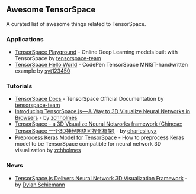 ## Awesome TensorSpace

A curated list of awesome things related to TensorSpace.

### Applications

* [TensorSpace Playground](https://tensorspace.org/html/playground/index.html) - Online Deep Learning models built with TensorSpace by [tensorspace-team](https://github.com/tensorspace-team)
* [TensorSpace Hello World](https://codepen.io/syt123450/pen/YRwZGg) - CodePen TensorSpace MNIST-handwritten example by [syt123450](https://github.com/syt123450)

### Tutorials

* [TensorSpace Docs](https://tensorspace.org/html/docs/startIntro.html) - TensorSpace Official Documentation by [tensorspace-team](https://github.com/tensorspace-team)
* [Introducing TensorSpace.js — A Way to 3D Visualize Neural Networks in Browsers](https://medium.freecodecamp.org/tensorspace-js-a-way-to-3d-visualize-neural-networks-in-browsers-2c0afd7648a8) - by [zchholmes](https://github.com/zchholmes)
* [TensorSpace - a 3D Visualize Neural Networks framework (Chinese: TensorSpace 一个3D神经网络可视化框架)](https://charlesliuyx.github.io/2018/09/28/TensorSpace-3D%E7%A5%9E%E7%BB%8F%E7%BD%91%E7%BB%9C%E5%8F%AF%E8%A7%86%E5%8C%96%E6%A1%86%E6%9E%B6/) - by [charlesliuyx](https://github.com/CharlesLiuyx)
* [Preprocess Keras Model for TensorSpace](https://hackernoon.com/preprocess-keras-model-for-tensorspace-ed5e4db9a2a1) - How to preprocess Keras model to be TensorSpace compatible for neural network 3D visualization by [zchholmes](https://github.com/zchholmes)

### News

* [TensorSpace.js Delivers Neural Network 3D Visualization Framework](https://www.infoq.com/news/2018/12/tensorspace-machine-learning-3d) - by [Dylan Schiemann](https://github.com/dylans/)
